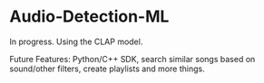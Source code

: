 # Audio-Detection-ML

In progress. Using the CLAP model.

Future Features: Python/C++ SDK, search similar songs based on sound/other filters, create playlists and more things.
